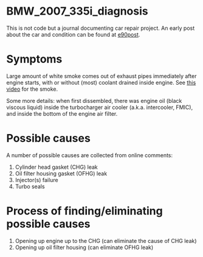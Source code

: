 # BMW_2007_335i_diagnosis
This is not code but a journal documenting car repair project. An early post about the car and condition can be found at [e90post](https://www.e90post.com/forums/showthread.php?p=25205416#post25205416).

# Symptoms
Large amount of white smoke comes out of exhaust pipes immediately after engine starts, with or without (most) coolant drained inside engine. See [this video](https://www.youtube.com/watch?v=U6KoIuUwy4o) for the smoke.

Some more details: when first dissembled, there was engine oil (black viscous liquid) inside the turbocharger air cooler (a.k.a. intercooler, FMIC), and inside the bottom of the engine air filter.

# Possible causes
A number of possible causes are collected from online comments:
1. Cylinder head gasket (CHG) leak
2. Oil filter housing gasket (OFHG) leak
3. Injector(s) failure
4. Turbo seals

# Process of finding/eliminating possible causes
1. Opening up engine up to the CHG (can eliminate the cause of CHG leak)
2. Opening up oil filter housing (can eliminate OFHG leak)
